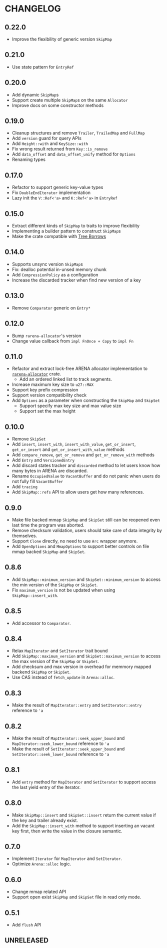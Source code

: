 # CHANGELOG

## 0.22.0

- Improve the flexibility of generic version `SkipMap`

## 0.21.0

- Use state pattern for `EntryRef`

## 0.20.0

- Add dynamic `SkipMap`s
- Support create multiple `SkipMap`s on the same `Allocator`
- Improve docs on some constructor methods

## 0.19.0

- Cleanup structures and remove `Trailer`, `TrailedMap` and `FullMap`
- Add `version` guard for query APIs
- Add `Height::with` and `KeySize::with`
- Fix wrong result returned from `Key::is_remove`
- Add `data_offset` and `data_offset_unify` method for `Options`
- Renaming types

## 0.17.0

- Refactor to support generic key-value types
- Fix `DoubleEndIterator` implementation
- Lazy init the `V::Ref<'a>` and `K::Ref<'a>` in `EntryRef`

## 0.15.0

- Extract different kinds of `SkipMap` to traits to improve flexibility
- Implementing a builder pattern to construct `SkipMap`s
- Make the crate compatible with [Tree Borrows](https://www.ralfj.de/blog/2023/06/02/tree-borrows.html)

## 0.14.0

- Supports unsync version `SkipMap`s
- Fix: dealloc potential in-unsed memory chunk
- Add `CompressionPolicy` as a configuration
- Increase the discarded tracker when find new version of a key

## 0.13.0

- Remove `Comparator` generic on `Entry*`

## 0.12.0

- Bump `rarena-allocator`'s version
- Change value callback from `impl FnOnce + Copy` to `impl Fn`

## 0.11.0

- Refactor and extract lock-free ARENA allocator implementation to [`rarena-allocator`](https://github.com/al8n/rarena) crate.
  - Add an ordered linked list to track segments.
- Increase maximum key size to `u27::MAX`
- Support key prefix compression
- Support version compatibility check
- Add `Options` as a parameter when constructing the `SkipMap` and `SkipSet`
  - Support specify max key size and max value size
  - Support set the max height

## 0.10.0

- Remove `SkipSet`
- Add `insert`, `insert_with`, `insert_with_value`, `get_or_insert`, `get_or_insert` and `get_or_insert_with_value` methods
- Add `compare_remove`, `get_or_remove` and `get_or_remove_with` methods
- Add `Entry` and `VersionedEntry`
- Add discard states tracker and `discarded` method to let users know how many bytes in ARENA are discarded.
- Rename `OccupiedValue` to `VacantBuffer` and do not panic when users do not fully fill `VacantBuffer`
- Add `tracing`
- Add `SkipMap::refs` API to allow users get how many references.

## 0.9.0

- Make file backed mmap `SkipMap` and `SkipSet` still can be reopened even last time the program was aborted.
- Remove checksum validation, users should take care of data integrity by themselves.
- Support `Clone` directly, no need to use `Arc` wrapper anymore.
- Add `OpenOptions` and `MmapOptions` to support better controls on file mmap backed `SkipMap` and `SkipSet`.

## 0.8.6

- Add `SkipMap::minimum_version` and `SkipSet::minimum_version` to access the min version of the `SkipMap` or `SkipSet`.
- Fix `maximum_version` is not be updated when using `SkipMap::insert_with`.

## 0.8.5

- Add accessor to `Comparator`.

## 0.8.4

- Relax `MapIterator` and `SetIterator` trait bound
- Add `SkipMap::maximum_version` and `SkipSet::maximum_version` to access the max version of the `SkipMap` or `SkipSet`.
- Add checksum and max version in overhead for memmory mapped backend `SkipMap` or `SkipSet`.
- Use CAS instead of `fetch_update` in `Arena::alloc`.

## 0.8.3

- Make the result of `MapIterator::entry` and `SetIterator::entry` reference to `'a`

## 0.8.2

- Make the result of `MapIterator::seek_upper_bound` and `MapIterator::seek_lower_bound` reference to `'a`
- Make the result of `SetIterator::seek_upper_bound` and `SetIterator::seek_lower_bound` reference to `'a`

## 0.8.1

- Add `entry` method for `MapIterator` and `SetIterator` to support access the last yield entry of the iterator.

## 0.8.0

- Make `SkipMap::insert` and `SkipSet::insert` return the current value if the key and trailer already exist.
- Add the `SkipMap::insert_with` method to support inserting an vacant key first, then write the value in the closure semantic.

## 0.7.0

- Implement `Iterator` for `MapIterator` and `SetIterator`.
- Optimize `Arena::alloc` logic.

## 0.6.0

- Change mmap related API
- Support open exist `SkipMap` and `SkipSet` file in read only mode.

## 0.5.1

- Add `flush` API

## UNRELEASED
